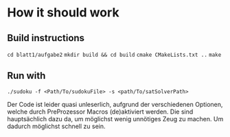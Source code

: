 # How it should work

## Build instructions
`cd blatt1/aufgabe2`
`mkdir build && cd build`
`cmake CMakeLists.txt ..`
`make`

## Run with
`./sudoku -f <Path/To/sudokuFile> -s <path/To/satSolverPath>`

Der Code ist leider quasi unleserlich, aufgrund der verschiedenen Optionen, welche durch 
PreProzessor Macros (de)aktiviert werden. Die sind hauptsächlich dazu da, um möglichst wenig 
unnötiges Zeug zu machen. Um dadurch möglichst schnell zu sein. 
